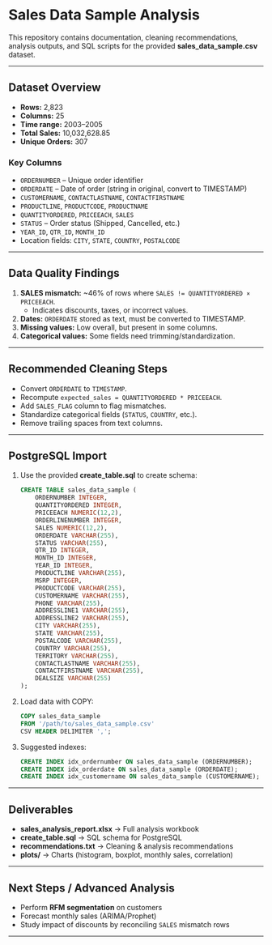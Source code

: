 # Sales Data Sample Analysis

This repository contains documentation, cleaning recommendations, analysis outputs, 
and SQL scripts for the provided **sales_data_sample.csv** dataset.

---

##  Dataset Overview
- **Rows:** 2,823
- **Columns:** 25
- **Time range:** 2003–2005
- **Total Sales:** 10,032,628.85
- **Unique Orders:** 307

### Key Columns
- `ORDERNUMBER` – Unique order identifier
- `ORDERDATE` – Date of order (string in original, convert to TIMESTAMP)
- `CUSTOMERNAME`, `CONTACTLASTNAME`, `CONTACTFIRSTNAME`
- `PRODUCTLINE`, `PRODUCTCODE`, `PRODUCTNAME`
- `QUANTITYORDERED`, `PRICEEACH`, `SALES`
- `STATUS` – Order status (Shipped, Cancelled, etc.)
- `YEAR_ID`, `QTR_ID`, `MONTH_ID`
- Location fields: `CITY`, `STATE`, `COUNTRY`, `POSTALCODE`

---

##  Data Quality Findings
1. **SALES mismatch:** ~46% of rows where `SALES != QUANTITYORDERED × PRICEEACH`.
   - Indicates discounts, taxes, or incorrect values.
2. **Dates:** `ORDERDATE` stored as text, must be converted to TIMESTAMP.
3. **Missing values:** Low overall, but present in some columns.
4. **Categorical values:** Some fields need trimming/standardization.

---

##  Recommended Cleaning Steps
- Convert `ORDERDATE` to `TIMESTAMP`.
- Recompute `expected_sales = QUANTITYORDERED * PRICEEACH`.
- Add `SALES_FLAG` column to flag mismatches.
- Standardize categorical fields (`STATUS`, `COUNTRY`, etc.).
- Remove trailing spaces from text columns.

---

##  PostgreSQL Import
1. Use the provided **create_table.sql** to create schema:
   ```sql
   CREATE TABLE sales_data_sample (
       ORDERNUMBER INTEGER,
       QUANTITYORDERED INTEGER,
       PRICEEACH NUMERIC(12,2),
       ORDERLINENUMBER INTEGER,
       SALES NUMERIC(12,2),
       ORDERDATE VARCHAR(255),
       STATUS VARCHAR(255),
       QTR_ID INTEGER,
       MONTH_ID INTEGER,
       YEAR_ID INTEGER,
       PRODUCTLINE VARCHAR(255),
       MSRP INTEGER,
       PRODUCTCODE VARCHAR(255),
       CUSTOMERNAME VARCHAR(255),
       PHONE VARCHAR(255),
       ADDRESSLINE1 VARCHAR(255),
       ADDRESSLINE2 VARCHAR(255),
       CITY VARCHAR(255),
       STATE VARCHAR(255),
       POSTALCODE VARCHAR(255),
       COUNTRY VARCHAR(255),
       TERRITORY VARCHAR(255),
       CONTACTLASTNAME VARCHAR(255),
       CONTACTFIRSTNAME VARCHAR(255),
       DEALSIZE VARCHAR(255)
   );
   ```

2. Load data with COPY:
   ```sql
   COPY sales_data_sample
   FROM '/path/to/sales_data_sample.csv'
   CSV HEADER DELIMITER ',';
   ```

3. Suggested indexes:
   ```sql
   CREATE INDEX idx_ordernumber ON sales_data_sample (ORDERNUMBER);
   CREATE INDEX idx_orderdate ON sales_data_sample (ORDERDATE);
   CREATE INDEX idx_customername ON sales_data_sample (CUSTOMERNAME);
   ```

---

##  Deliverables
- **sales_analysis_report.xlsx** → Full analysis workbook
- **create_table.sql** → SQL schema for PostgreSQL
- **recommendations.txt** → Cleaning & analysis recommendations
- **plots/** → Charts (histogram, boxplot, monthly sales, correlation)

---

##  Next Steps / Advanced Analysis
- Perform **RFM segmentation** on customers
- Forecast monthly sales (ARIMA/Prophet)
- Study impact of discounts by reconciling `SALES` mismatch rows

---


